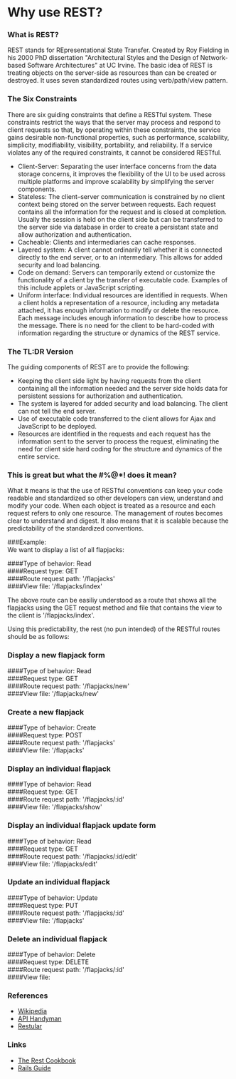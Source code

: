 # Why use REST?

### What is REST?

REST stands for REpresentational State Transfer. Created by Roy Fielding in his 2000 PhD dissertation "Architectural Styles and the Design of Network-based Software Architectures" at UC Irvine. The basic idea of REST is treating objects on the server-side as resources than can be created or destroyed. It uses seven standardized routes using verb/path/view pattern.

### The Six Constraints

There are six guiding constraints that define a RESTful system. These constraints restrict the ways that the server may process and respond to client requests so that, by operating within these constraints, the service gains desirable non-functional properties, such as performance, scalability, simplicity, modifiability, visibility, portability, and reliability. If a service violates any of the required constraints, it cannot be considered RESTful.

- Client-Server: Separating the user interface concerns from the data storage concerns, it improves the flexibility of the UI to be used across multiple platforms and improve scalability by simplifying the server components.
- Stateless: The client–server communication is constrained by no client context being stored on the server between requests. Each request contains all the information for the request and is closed at completion. Usually the session is held on the client side but can be transferred to the server side via database in order to create a persistant state and allow authorization and authentication.
- Cacheable: Clients and intermediaries can cache responses.
- Layered system: A client cannot ordinarily tell whether it is connected directly to the end server, or to an intermediary. This allows for added security and load balancing.
- Code on demand: Servers can temporarily extend or customize the functionality of a client by the transfer of executable code. Examples of this include applets or JavaScript scripting.
- Uniform interface: Individual resources are identified in requests. When a client holds a representation of a resource, including any metadata attached, it has enough information to modify or delete the resource. Each message includes enough information to describe how to process the message. There is no need for the client to be hard-coded with information regarding the structure or dynamics of the REST service.

### The TL:DR Version
The guiding components of REST are to provide the following:

- Keeping the client side light by having requests from the client containing all the information needed and the server side holds data for persistent sessions for authorization and authentication.
- The system is layered for added security and load balancing. The client can not tell the end server.
- Use of executable code transferred to the client allows for Ajax and JavaScript to be deployed.
- Resources are identified in the requests and each request has the information sent to the server to process the request, eliminating the need for client side hard coding for the structure and dynamics of the entire service.

### This is great but what the #%@*! does it mean?

What it means is that the use of RESTful conventions can keep your code readable and standardized so other developers can view, understand and modify your code. When each object is treated as a resource and each request refers to only one resource. The management of routes becomes clear to understand and digest. It also means that it is scalable because the predictability of the standardized conventions.

###Example:  
We want to display a list of all flapjacks:  
  
####Type of behavior: Read  
####Request type: GET  
####Route request path: '/flapjacks'  
####View file: '/flapjacks/index'  

The above route can be easiliy understood as a route that shows all the flapjacks using the GET request method and file that contains the view to the client is '/flapjacks/index'.

Using this predictability, the rest (no pun intended) of the RESTful routes should be as follows:

### Display a new flapjack form
####Type of behavior: Read  
####Request type: GET  
####Route request path: '/flapjacks/new'  
####View file: '/flapjacks/new' 

### Create a new flapjack 
####Type of behavior: Create  
####Request type: POST  
####Route request path: '/flapjacks'  
####View file: '/flapjacks' 

### Display an individual flapjack
####Type of behavior: Read  
####Request type: GET  
####Route request path: '/flapjacks/:id'  
####View file: '/flapjacks/show'

### Display an individual flapjack update form
####Type of behavior: Read  
####Request type: GET  
####Route request path: '/flapjacks/:id/edit'  
####View file: '/flapjacks/edit'

### Update an individual flapjack 
####Type of behavior: Update  
####Request type: PUT  
####Route request path: '/flapjacks/:id'  
####View file: '/flapjacks'

### Delete an individual flapjack 
####Type of behavior: Delete  
####Request type: DELETE  
####Route request path: '/flapjacks/:id'  
####View file:

### References

- [Wikipedia](https://en.wikipedia.org/wiki/Representational_state_transfer)
- [API Handyman](https://apihandyman.io/do-you-really-know-why-you-prefer-rest-over-rpc/)    
- [Restular](http://www.restular.com/)  

### Links

- [The Rest Cookbook](http://restcookbook.com/)
- [Rails Guide](http://guides.rubyonrails.org/)
